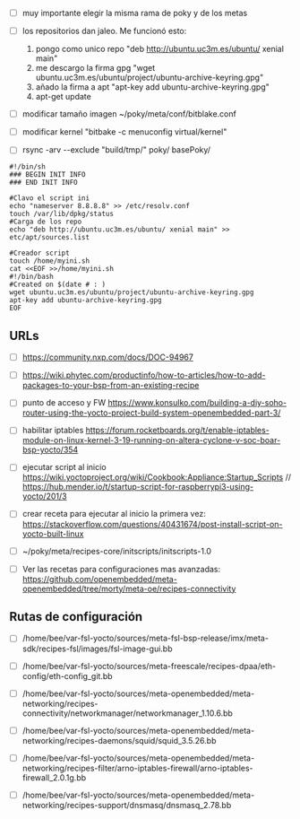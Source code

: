 - [ ] muy importante elegir la misma rama de poky y de los metas
- [ ] los repositorios dan jaleo. Me funcionó esto: 
  1. pongo como unico repo "deb http://ubuntu.uc3m.es/ubuntu/ xenial main"
  2. me descargo la firma gpg "wget ubuntu.uc3m.es/ubuntu/project/ubuntu-archive-keyring.gpg"
  3. añado la firma a apt "apt-key add ubuntu-archive-keyring.gpg"
  4. apt-get update
  
- [ ] modificar tamaño imagen ~/poky/meta/conf/bitblake.conf
- [ ] modificar kernel "bitbake -c menuconfig virtual/kernel"
- [ ] rsync -arv --exclude "build/tmp/" poky/ basePoky/

```
#!/bin/sh
### BEGIN INIT INFO
### END INIT INFO

#Clavo el script ini
echo "nameserver 8.8.8.8" >> /etc/resolv.conf
touch /var/lib/dpkg/status
#Carga de los repo
echo "deb http://ubuntu.uc3m.es/ubuntu/ xenial main" >> etc/apt/sources.list

#Creador script
touch /home/myini.sh
cat <<EOF >>/home/myini.sh
#!/bin/bash
#Created on $(date # : )
wget ubuntu.uc3m.es/ubuntu/project/ubuntu-archive-keyring.gpg
apt-key add ubuntu-archive-keyring.gpg
EOF
```

## URLs
- [ ] https://community.nxp.com/docs/DOC-94967
- [ ] https://wiki.phytec.com/productinfo/how-to-articles/how-to-add-packages-to-your-bsp-from-an-existing-recipe
- [ ] punto de acceso y FW https://www.konsulko.com/building-a-diy-soho-router-using-the-yocto-project-build-system-openembedded-part-3/
- [ ] habilitar iptables https://forum.rocketboards.org/t/enable-iptables-module-on-linux-kernel-3-19-running-on-altera-cyclone-v-soc-boar-bsp-yocto/354
- [ ] ejecutar script al inicio https://wiki.yoctoproject.org/wiki/Cookbook:Appliance:Startup_Scripts // https://hub.mender.io/t/startup-script-for-raspberrypi3-using-yocto/201/3  
- [ ] crear receta para ejecutar al inicio la primera vez: https://stackoverflow.com/questions/40431674/post-install-script-on-yocto-built-linux
- [ ] ~/poky/meta/recipes-core/initscripts/initscripts-1.0
- [ ] Ver las recetas para configuraciones mas avanzadas: https://github.com/openembedded/meta-openembedded/tree/morty/meta-oe/recipes-connectivity


## Rutas de configuración
- [ ] /home/bee/var-fsl-yocto/sources/meta-fsl-bsp-release/imx/meta-sdk/recipes-fsl/images/fsl-image-gui.bb

- [ ] /home/bee/var-fsl-yocto/sources/meta-freescale/recipes-dpaa/eth-config/eth-config_git.bb

- [ ] /home/bee/var-fsl-yocto/sources/meta-openembedded/meta-networking/recipes-connectivity/networkmanager/networkmanager_1.10.6.bb

- [ ] /home/bee/var-fsl-yocto/sources/meta-openembedded/meta-networking/recipes-daemons/squid/squid_3.5.26.bb

- [ ] /home/bee/var-fsl-yocto/sources/meta-openembedded/meta-networking/recipes-filter/arno-iptables-firewall/arno-iptables-firewall_2.0.1g.bb

- [ ] /home/bee/var-fsl-yocto/sources/meta-openembedded/meta-networking/recipes-support/dnsmasq/dnsmasq_2.78.bb

